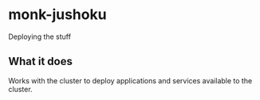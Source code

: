 # monk-jushoku
Deploying the stuff

## What it does

Works with the cluster to deploy applications and services available to the cluster.
